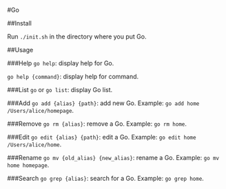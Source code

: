 #Go

##Install

Run `./init.sh` in the directory where you put Go.

##Usage

###Help
`go help`: display help for Go.

`go help {command}`: display help for command.

###List
`go` or `go list`: display Go list.

###Add
`go add {alias} {path}`: add new Go. Example: `go add home /Users/alice/homepage`.

###Remove
`go rm {alias}`: remove a Go. Example: `go rm home`.

###Edit
`go edit {alias} {path}`: edit a Go. Example: `go edit home /Users/alice/home`.

###Rename
`go mv {old_alias} {new_alias}`: rename a Go. Example: `go mv home homepage`.

###Search
`go grep {alias}`: search for a Go. Example: `go grep home`.
